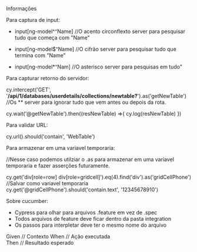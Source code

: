Informações

Para captura de input:

* input[ng-model^⁼Name] //O acento circonflexto server para pesquisar tudo que começa com "Name"

* input[ng-model$⁼Name] //O cifrão server para pesquisar tudo que termina com "Name"

* input[ng-model*⁼Nam] //O asterisco server para pesquisas em tudo"


Para capturar retorno do servidor:

 cy.intercept('GET', '**/api/1/databases/userdetails/collections/newtable?**').as('getNewTable')
 //Os ** server para ignorar tudo que vem antes ou depois da rota. 

 cy.wait('@getNewTable').then((resNewTable) =>{
            cy.log(resNewTable)
    })

Para validar URL:

 cy.url().should('contain', 'WebTable')

 Para armazenar em uma variavel temporaria:

 //Nesse caso podemos utilziar o .as para armazenar em uma variavel temporaria e fazer asserções futuramente. 

 cy.get('div[role=row] div[role=gridcell]').eq(4).find('div').as('gridCellPhone') //Salvar como variavel temporaria
 cy.get('@gridCellPhone').should('contain.text', '12345678910')

Sobre cucumber:

* Cypress para olhar para arquivos .feature em vez de .spec
* Todos arquivos de feature deve ficar dentro da pasta integration
* Os passos para interpletar deve ter o mesmo nome do arquivo

 Given // Contexto
 When  // Ação executada   
 Then // Resultado esperado
